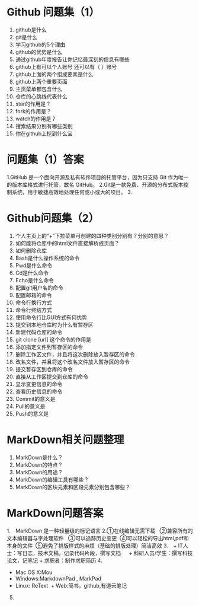 #  Github 问题集（1）
1. github是什么
2. git是什么
3. 学习github的5个理由
4. github的优势是什么
5. 通过github年度报告让你记忆最深刻的信息有哪些
6. github上有可以个人账号 还可以有（  ）账号
7. github上面的两个组成要素是什么
8. github上两个重要页面
9. 主页菜单都包含什么
10. 仓库的心跳线代表什么
11. star的作用是？
11. fork的作用是？
11. watch的作用是？
12. 搜索结果分别有哪些类别
13. 你在github上挖到什么宝

# 问题集（1）答案
1.GitHub 是一个面向开源及私有软件项目的托管平台，因为只支持 Git 作为唯一的版本库格式进行托管，故名 GitHub。
2.Git是一款免费、开源的分布式版本控制系统，用于敏捷高效地处理任何或小或大的项目。
3.



# Github问题集（2）

1.	个人主页上的“+”下拉菜单可创建的四种类别分别有？分别的意思？
14.	如何能将仓库中的html文件直接解析成页面？
15.	如何删除仓库
16.	Bash是什么操作系统的命令
17.	Pwd是什么命令
18.	Cd是什么命令
19.	Echo是什么命令
20.	配置git用户名的命令
21.	配置邮箱的命令
22.	命令行换行方式
23.	命令行终结方式
24.	使用命令行比GUI方式有何优势
25.	提交到本地仓库时为什么有暂存区
26.	新建代码仓库的命令
27.	git clone [url] 这个命令的作用是
28.	添加指定文件到暂存区的命令
29.	删除工作区文件，并且将这次删除放入暂存区的命令
30.	改名文件，并且将这个改名文件放入暂存区的命令
31.	提交暂存区到仓库的命令
32.	直接从工作区提交到仓库的命令
33.	显示变更信息的命令
34.	查看历史信息的命令
35.	Commit的意义是
36.	Pull的意义是
37.	Push的意义是


# MarkDown相关问题整理
1.	MarkDown是什么？
2.	MarkDown的特点？
3.	MarkDown的用途？
4.	MarkDown的编辑工具有哪些？
5.	MarkDown的区块元素和区段元素分别包含哪些？

# MarkDown问题答案
1.　MarkDown 是一种轻量级的标记语言
2.①在线编辑无需下载  
  ②兼容所有的文本编辑器与字处理软件  
  ③可以追踪历史变更
  ④可以轻松的导出html,pdf和本身的文件
  ⑤避免了排版样式的麻烦（基础的排版处理）简洁高效
3.　+ IT人士：写日志，技术文稿，记录代码片段，撰写文档
  　+ 科研人员/学生：撰写科技论文，记笔记
    + 求职者：制作求职简历
4.
  + Mac OS X:Mou
  + Windows:MarkdownPad , MarkPad
  + Linux: ReText
  + Web:简书，github,有道云笔记
5.
